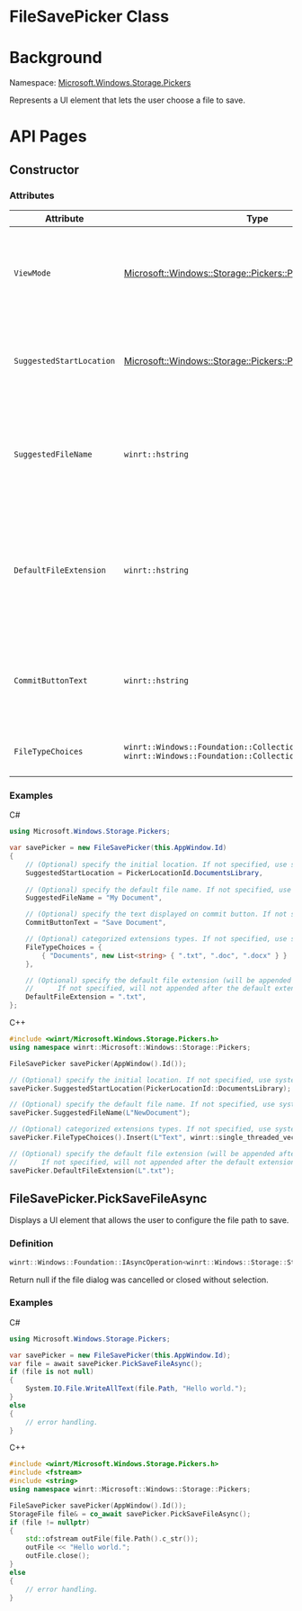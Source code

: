FileSavePicker Class
===

# Background

Namespace: [Microsoft.Windows.Storage.Pickers](./Microsoft.Windows.Storage.Pickers.md)

Represents a UI element that lets the user choose a file to save.

# API Pages

## Constructor

### Attributes

| **Attribute**              | **Type**           | **Description**   |
|----------------------------|--------------------|-------------------|
| `ViewMode`                 | [Microsoft::Windows::Storage::Pickers::PickerViewMode](./PickerViewMode.md)    | Gets or sets the view mode that the file picker is using to present items.         |
| `SuggestedStartLocation`   | [Microsoft::Windows::Storage::Pickers::PickerLocationId](./PickerLocationId.md)| Gets or sets the initial location where the file picker looks for files.           |
| `SuggestedFileName`        | `winrt::hstring`                       | Gets or sets the file name displayed in the file name input box on launching the dialog.                                   |
| `DefaultFileExtension`     | `winrt::hstring`                       | Gets or sets the file extension tailing the suggested file name in the file name input box on launching the dialog.        |
| `CommitButtonText`         | `winrt::hstring`                       | Gets or sets the text displayed on the commit button of the file picker.                                                   |
| `FileTypeChoices`          | `winrt::Windows::Foundation::Collections::IMap<hstring, winrt::Windows::Foundation::Collections::IVector<hstring>>`    | The file extensions categorized by purpose.|


### Examples
C#

```csharp
using Microsoft.Windows.Storage.Pickers;

var savePicker = new FileSavePicker(this.AppWindow.Id)
{
    // (Optional) specify the initial location. If not specified, use system default:
    SuggestedStartLocation = PickerLocationId.DocumentsLibrary,
    
    // (Optional) specify the default file name. If not specified, use system default:
    SuggestedFileName = "My Document",

    // (Optional) specify the text displayed on commit button. If not specified, use system default:
    CommitButtonText = "Save Document",

    // (Optional) categorized extensions types. If not specified, use system default: All Files (*.*)
    FileTypeChoices = {
        { "Documents", new List<string> { ".txt", ".doc", ".docx" } }
    },

    // (Optional) specify the default file extension (will be appended after the default file name).
    //      If not specified, will not appended after the default extension.
    DefaultFileExtension = ".txt",
};
```

C++

```cpp
#include <winrt/Microsoft.Windows.Storage.Pickers.h>
using namespace winrt::Microsoft::Windows::Storage::Pickers;

FileSavePicker savePicker(AppWindow().Id());

// (Optional) specify the initial location. If not specified, use system default:
savePicker.SuggestedStartLocation(PickerLocationId::DocumentsLibrary);

// (Optional) specify the default file name. If not specified, use system default:
savePicker.SuggestedFileName(L"NewDocument");

// (Optional) categorized extensions types. If not specified, use system default: All Files (*.*)
savePicker.FileTypeChoices().Insert(L"Text", winrt::single_threaded_vector<winrt::hstring>({ L".txt" }));

// (Optional) specify the default file extension (will be appended after the default file name).
//      If not specified, will not appended after the default extension.
savePicker.DefaultFileExtension(L".txt");
```

## FileSavePicker.PickSaveFileAsync

Displays a UI element that allows the user to configure the file path to save.

### Definition
```cpp
winrt::Windows::Foundation::IAsyncOperation<winrt::Windows::Storage::StorageFile> PickSaveFileAsync();
```
Return null if the file dialog was cancelled or closed without selection.

### Examples

C#

```csharp
using Microsoft.Windows.Storage.Pickers;

var savePicker = new FileSavePicker(this.AppWindow.Id);
var file = await savePicker.PickSaveFileAsync();
if (file is not null)
{
    System.IO.File.WriteAllText(file.Path, "Hello world.");
}
else
{
    // error handling.
}
```

C++

```cpp
#include <winrt/Microsoft.Windows.Storage.Pickers.h>
#include <fstream>
#include <string>
using namespace winrt::Microsoft::Windows::Storage::Pickers;

FileSavePicker savePicker(AppWindow().Id());
StorageFile file& = co_await savePicker.PickSaveFileAsync();
if (file != nullptr)
{
    std::ofstream outFile(file.Path().c_str());
    outFile << "Hello world.";
    outFile.close();
}
else
{
    // error handling.
}
```
